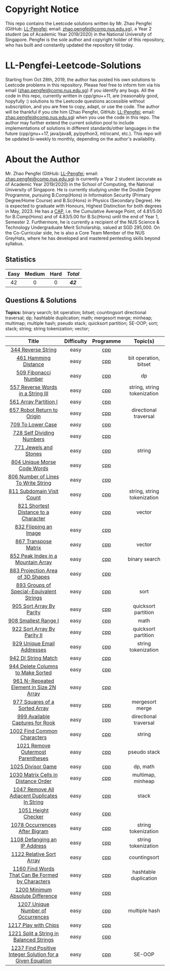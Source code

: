# Copyright Notice 
This repo contains the Leetcode solutions written by Mr. Zhao Pengfei (GitHub: [LL-Pengfei](https://github.com/LL-Pengfei); email: zhao.pengfei@comp.nus.edu.sg), a Year 2 student (as of Academic Year 2019/2020) in the National University of Singapore. Pengfei is the sole author and copyright holder of this repository, who has built and constantly updated the repository till today.

# LL-Pengfei-Leetcode-Solutions
Starting from Oct 28th, 2019, the author has posted his own solutions to Leetcode problems in this repository. Please feel free to inform him via his email (zhao.pengfei@comp.nus.edu.sg) if you identify any bugs. All the code in this repo, currently written in cpp/gnu++11, are (reasonably good, hopyfully :) solutions to the Leetcode questions accessible without subscription, and you are free to copy, adapt, or use the code. The author will be thankful if you cite him (Zhao Pengfei, GitHub: [LL-Pengfei](https://github.com/LL-Pengfei); email: zhao.pengfei@comp.nus.edu.sg) when you use the code in this repo. The author may further extend the current solution pool to include implementations of solutions in different standards/other languages in the future (cpp/gnu++17, java/java8, py/python3, ml/ocaml, etc.). This repo will be updated bi-weekly to monthly, depending on the author's availability.

# About the Author
Mr. Zhao Pengfei (GitHub: [LL-Pengfei](https://github.com/LL-Pengfei); email: zhao.pengfei@comp.nus.edu.sg) is currently a Year 2 student (accurate as of Academic Year 2019/2020) in the School of Computing, the National University of Singapore. He is currently studying under the Double Degree Programme, pursuing B.Comp(Hons) in Information Security (Primary Degree/Home Course) and B.Sc(Hons) in Physics (Secondary Degree). He is expected to graduate with Honours, Highest Distinction for both degrees in May, 2023. He has a [CAP](http://www.nus.edu.sg/registrar/education-at-nus/undergraduate-education/continuation-and-graduation-requirements.html#DegreeClassification), i.e. the Cumulative Average Point, of 4.81/5.00 for B.Comp(Hons) and of 4.83/5.00 for B.Sc(Hons) until the end of Year 1, Semester 2. Furthermore, he is currently a recipient of the NUS Science & Technology Undergraduate Merit Scholarship, valued at SGD 295,000. On the Co-Curricular side, he is also a Core Team Member of the NUS GreyHats, where he has developed and mastered pentesting skills beyond syllabus.

## Statistics
| Easy | Medium | Hard | *Total* |
|:---:|:---:|:---:|:---:|
| 42 | 0 | 0 | ***42*** |
## Questions & Solutions
**Topics:**
binary search; bit operation; bitset;
countingsort
directional traversal; dp;
hashtable duplication;
math; mergesort merge; minheap; multimap; multiple hash;
pseudo stack;
quicksort partition;
SE-OOP; sort; stack; string; string tokenization;
vector;

| Title | Difficulty | Programme | Topic(s) |
|:---:|:---:|:---:|:---:|
|[344 Reverse String](https://leetcode.com/problems/reverse-string/) |easy|[cpp](https://github.com/LL-Pengfei/LL-Pengfei-Leetcode-solutions/blob/master/src/344%20Reverse%20String.cpp)||
|[461 Hamming Distance](https://leetcode.com/problems/hamming-distance/) |easy|[cpp](https://github.com/LL-Pengfei/LL-Pengfei-Leetcode-solutions/blob/master/src/461%20Hamming%20Distance.cpp)|bit operation, bitset|
|[509 Fibonacci Number](https://leetcode.com/problems/fibonacci-number/) |easy|[cpp](https://github.com/LL-Pengfei/LL-Pengfei-Leetcode-solutions/blob/master/src/509%20Fibonacci%20Number.cpp)|dp|
|[557 Reverse Words in a String III](https://leetcode.com/problems/reverse-words-in-a-string-iii/) |easy|[cpp](https://github.com/LL-Pengfei/LL-Pengfei-Leetcode-solutions/blob/master/src/557%20Reverse%20Words%20in%20a%20String%20III.cpp)|string, string tokenization|
|[561 Array Partition I](https://leetcode.com/problems/array-partition-i/) |easy|[cpp](https://github.com/LL-Pengfei/LL-Pengfei-Leetcode-solutions/blob/master/src/561%20Array%20Partition%20I.cpp)||
|[657 Robot Return to Origin](https://leetcode.com/problems/robot-return-to-origin/) |easy|[cpp](https://github.com/LL-Pengfei/LL-Pengfei-Leetcode-solutions/blob/master/src/657%20Robot%20Return%20to%20Origin.cpp)|directional traversal|
|[709 To Lower Case](https://leetcode.com/problems/to-lower-case/) |easy|[cpp](https://github.com/LL-Pengfei/LL-Pengfei-Leetcode-Solutions/blob/master/src/709%20To%20Lower%20Case.cpp)||
|[728 Self Dividing Numbers](https://leetcode.com/problems/self-dividing-numbers/) |easy|[cpp](https://github.com/LL-Pengfei/LL-Pengfei-Leetcode-Solutions/blob/master/src/728%20Self%20Dividing%20Numbers.cpp)||
|[771 Jewels and Stones](https://leetcode.com/problems/jewels-and-stones/) |easy|[cpp](https://github.com/LL-Pengfei/LL-Pengfei-Leetcode-Solutions/blob/master/src/771%20Jewels%20and%20Stones.cpp)|string|
|[804 Unique Morse Code Words](https://leetcode.com/problems/unique-morse-code-words/) |easy|[cpp](https://github.com/LL-Pengfei/LL-Pengfei-Leetcode-Solutions/blob/master/src/804%20Unique%20Morse%20Code%20Words.cpp)||
|[806 Number of Lines To Write String](https://leetcode.com/problems/number-of-lines-to-write-string/) |easy|[cpp](https://github.com/LL-Pengfei/LL-Pengfei-Leetcode-Solutions/blob/master/src/806%20Number%20of%20Lines%20To%20Write%20String.cpp)||
|[811 Subdomain Visit Count](https://leetcode.com/problems/subdomain-visit-count/) |easy|[cpp](https://github.com/LL-Pengfei/LL-Pengfei-Leetcode-Solutions/blob/master/src/811%20Subdomain%20Visit%20Count.cpp)|string, string tokenization|
|[821 Shortest Distance to a Character](https://leetcode.com/problems/shortest-distance-to-a-character/) |easy|[cpp](https://github.com/LL-Pengfei/LL-Pengfei-Leetcode-Solutions/blob/master/src/821%20Shortest%20Distance%20to%20a%20Character.cpp)|vector|
|[832 Flipping an Image](https://leetcode.com/problems/flipping-an-image/) |easy|[cpp](https://github.com/LL-Pengfei/LL-Pengfei-Leetcode-Solutions/blob/master/src/832%20Flipping%20an%20Image.cpp)||
|[867 Transpose Matrix](https://leetcode.com/problems/transpose-matrix/) |easy|[cpp](https://github.com/LL-Pengfei/LL-Pengfei-Leetcode-Solutions/blob/master/src/867%20Transpose%20Matrix.cpp)|vector|
|[852 Peak Index in a Mountain Array](https://leetcode.com/problems/peak-index-in-a-mountain-array/) |easy|[cpp](https://github.com/LL-Pengfei/LL-Pengfei-Leetcode-Solutions/blob/master/src/852%20Peak%20Index%20in%20a%20Mountain%20Array.cpp)|binary search|
|[883 Projection Area of 3D Shapes](https://leetcode.com/problems/projection-area-of-3d-shapes/) |easy|[cpp](https://github.com/LL-Pengfei/LL-Pengfei-Leetcode-Solutions/blob/master/src/883%20Projection%20Area%20of%203D%20Shapes.cpp)||
|[893 Groups of Special-Equivalent Strings](https://leetcode.com/problems/groups-of-special-equivalent-strings/) |easy|[cpp](https://github.com/LL-Pengfei/LL-Pengfei-Leetcode-Solutions/blob/master/src/893%20Groups%20of%20Special-Equivalent%20Strings.cpp)|sort|
|[905 Sort Array By Parity](https://leetcode.com/problems/sort-array-by-parity/) |easy|[cpp](https://github.com/LL-Pengfei/LL-Pengfei-Leetcode-Solutions/blob/master/src/905%20Sort%20Array%20By%20Parity.cpp)|quicksort partition|
|[908 Smallest Range I](https://leetcode.com/problems/smallest-range-i/) |easy|[cpp](https://github.com/LL-Pengfei/LL-Pengfei-Leetcode-Solutions/blob/master/src/908%20Smallest%20Range%20I.cpp)|math|
|[922 Sort Array By Parity II](https://leetcode.com/problems/sort-array-by-parity-ii/) |easy|[cpp](https://github.com/LL-Pengfei/LL-Pengfei-Leetcode-Solutions/blob/master/src/922%20Sort%20Array%20By%20Parity%20II.cpp)|quicksort partition|
|[929 Unique Email Addresses](https://leetcode.com/problems/unique-email-addresses/) |easy|[cpp](https://github.com/LL-Pengfei/LL-Pengfei-Leetcode-Solutions/blob/master/src/929%20Unique%20Email%20Addresses.cpp)|string tokenization|
|[942 DI String Match](https://leetcode.com/problems/di-string-match/) |easy|[cpp](https://github.com/LL-Pengfei/LL-Pengfei-Leetcode-Solutions/blob/master/src/942%20DI%20String%20Match.cpp)||
|[944 Delete Columns to Make Sorted](https://leetcode.com/problems/delete-columns-to-make-sorted/) |easy|[cpp](https://github.com/LL-Pengfei/LL-Pengfei-Leetcode-Solutions/blob/master/src/944%20Delete%20Columns%20to%20Make%20Sorted.cpp)||
|[961 N-Repeated Element in Size 2N Array](https://leetcode.com/problems/n-repeated-element-in-size-2n-array/) |easy|[cpp](https://github.com/LL-Pengfei/LL-Pengfei-Leetcode-Solutions/blob/master/src/961%20N-Repeated%20Element%20in%20Size%202N%20Array.cpp)||
|[977 Squares of a Sorted Array](https://leetcode.com/problems/squares-of-a-sorted-array/) |easy|[cpp](https://github.com/LL-Pengfei/LL-Pengfei-Leetcode-Solutions/blob/master/src/977%20Squares%20of%20a%20Sorted%20Array.cpp)|mergesort merge|
|[999 Available Captures for Rook](https://leetcode.com/problems/available-captures-for-rook/) |easy|[cpp](https://github.com/LL-Pengfei/LL-Pengfei-Leetcode-Solutions/blob/master/src/999%20Available%20Captures%20for%20Rook.cpp)|directional traversal|
|[1002 Find Common Characters](https://leetcode.com/problems/find-common-characters/) |easy|[cpp](https://github.com/LL-Pengfei/LL-Pengfei-Leetcode-Solutions/blob/master/src/1002%20Find%20Common%20Characters.cpp)|string|
|[1021 Remove Outermost Parentheses](https://leetcode.com/problems/remove-outermost-parentheses/) |easy|[cpp](https://github.com/LL-Pengfei/LL-Pengfei-Leetcode-Solutions/blob/master/src/1021%20Remove%20Outermost%20Parentheses.cpp)|pseudo stack|
|[1025 Divisor Game](https://leetcode.com/problems/divisor-game/) |easy|[cpp](https://github.com/LL-Pengfei/LL-Pengfei-Leetcode-Solutions/blob/master/src/1025%20Divisor%20Game.cpp)|dp, math|
|[1030 Matrix Cells in Distance Order](https://leetcode.com/problems/matrix-cells-in-distance-order/) |easy|[cpp](https://github.com/LL-Pengfei/LL-Pengfei-Leetcode-Solutions/blob/master/src/1030%20Matrix%20Cells%20in%20Distance%20Order.cpp)|multimap, minheap|
|[1047 Remove All Adjacent Duplicates In String](https://leetcode.com/problems/remove-all-adjacent-duplicates-in-string/) |easy|[cpp](https://github.com/LL-Pengfei/LL-Pengfei-Leetcode-Solutions/blob/master/src/1047%20Remove%20All%20Adjacent%20Duplicates%20In%20String.cpp)|stack|
|[1051 Height Checker](https://leetcode.com/problems/height-checker/) |easy|[cpp](https://github.com/LL-Pengfei/LL-Pengfei-Leetcode-Solutions/blob/master/src/1051%20Height%20Checker.cpp)||
|[1078 Occurrences After Bigram](https://leetcode.com/problems/occurrences-after-bigram/) |easy|[cpp](https://github.com/LL-Pengfei/LL-Pengfei-Leetcode-Solutions/blob/master/src/1078%20Occurrences%20After%20Bigram.cpp)|string tokenization|
|[1108 Defanging an IP Address](https://leetcode.com/problems/defanging-an-ip-address/) |easy|[cpp](https://github.com/LL-Pengfei/LL-Pengfei-Leetcode-Solutions/blob/master/src/1108%20Defanging%20an%20IP%20Address.cpp)|string tokenization|
|[1122 Relative Sort Array](https://leetcode.com/problems/relative-sort-array/) |easy|[cpp](https://github.com/LL-Pengfei/LL-Pengfei-Leetcode-Solutions/blob/master/src/1122%20Relative%20Sort%20Array.cpp)|countingsort|
|[1160 Find Words That Can Be Formed by Characters](https://leetcode.com/problems/find-words-that-can-be-formed-by-characters/) |easy|[cpp](https://github.com/LL-Pengfei/LL-Pengfei-Leetcode-Solutions/blob/master/src/1160%20Find%20Words%20That%20Can%20Be%20Formed%20by%20Characters.cpp)|hashtable duplication|
|[1200 Minimum Absolute Difference](https://leetcode.com/problems/minimum-absolute-difference/) |easy|[cpp](https://github.com/LL-Pengfei/LL-Pengfei-Leetcode-Solutions/blob/master/src/1200%20Minimum%20Absolute%20Difference.cpp)||
|[1207 Unique Number of Occurrences](https://leetcode.com/problems/unique-number-of-occurrences/) |easy|[cpp](https://github.com/LL-Pengfei/LL-Pengfei-Leetcode-Solutions/blob/master/src/1207%20Unique%20Number%20of%20Occurrences.cpp)|multiple hash|
|[1217 Play with Chips](https://leetcode.com/problems/play-with-chips/) |easy|[cpp](https://github.com/LL-Pengfei/LL-Pengfei-Leetcode-Solutions/blob/master/src/1217%20Play%20with%20Chips.cpp)||
|[1221 Split a String in Balanced Strings](https://leetcode.com/problems/split-a-string-in-balanced-strings/) |easy|[cpp](https://github.com/LL-Pengfei/LL-Pengfei-Leetcode-Solutions/blob/master/src/1221%20Split%20a%20String%20in%20Balanced%20Strings.cpp)||
|[1237 Find Positive Integer Solution for a Given Equation](https://leetcode.com/problems/find-positive-integer-solution-for-a-given-equation/) |easy|[cpp](https://github.com/LL-Pengfei/LL-Pengfei-Leetcode-Solutions/blob/master/src/1237%20Find%20Positive%20Integer%20Solution%20for%20a%20Given%20Equation.cpp)|SE-OOP|
